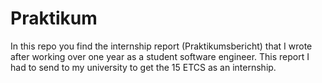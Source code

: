 # Praktikum

In this repo you find the internship report (Praktikumsbericht) that I wrote after working over one year as a student software engineer.
This report I had to send to my university to get the 15 ETCS as an internship.
